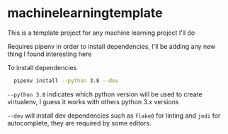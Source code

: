 # machinelearningtemplate
This is a template project for any machine learning project I'll do

Requires pipenv in order to install dependencies, I'll be adding any new thing I found interesting here

To install dependencies

```bash
  pipenv install --python 3.8 --dev
```

`--python 3.8` indicates which python version will be used to create virtualenv, I guess it works with others python 3.x versions

`--dev` will install dev dependencies such as `flake8` for linting and `jedi` for autocomplete, they are required by some editors.
